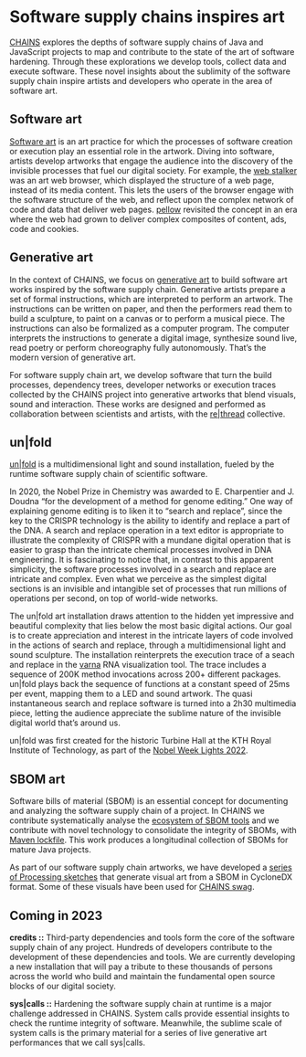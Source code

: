 # Software supply chains inspires art

[CHAINS](https://chains-project.github.io/) explores the depths of software supply chains of Java and JavaScript projects to map and contribute to the state of the art of software hardening. Through these explorations we develop tools, collect data and execute software. These novel insights about the sublimity of the software supply chain inspire artists and developers who operate in the area of software art.

## Software art

[Software art](https://en.wikipedia.org/wiki/Software_art) is an art practice for which the processes of software creation or execution play an essential role in the artwork. Diving into software, artists develop artworks that engage the audience into the discovery of the invisible processes that fuel our digital society. For example, the [web stalker](https://anthology.rhizome.org/the-web-stalker) was an art web browser, which displayed the structure of a web page, instead of its media content. This lets the users of the browser engage with the software structure of the web, and reflect upon the complex network of code and data that deliver web pages. [pellow](https://rethread.art/projects/pellow.html) revisited the concept in an era where the web had grown to deliver complex composites of content, ads, code and cookies.

## Generative art

In the context of CHAINS, we focus on [generative art](https://en.wikipedia.org/wiki/Generative_art) to build software art works inspired by the software supply chain. Generative artists prepare a set of formal instructions, which are interpreted to perform an artwork. The instructions can be written on paper, and then the performers read them to build a sculpture, to paint on a canvas or to perform a musical piece. The instructions can also be formalized as a computer program. The computer interprets the instructions to generate a digital image, synthesize sound live, read poetry or perform choreography fully autonomously. That’s the modern version of generative art.

For software supply chain art, we develop software that turn the build processes, dependency trees, developer networks or execution traces collected by the CHAINS project into generative artworks that blend visuals, sound and interaction. These works are designed and performed as collaboration between scientists and artists, with the [re\|thread](https://rethread.art/) collective.

## un\|fold

[un\|fold](https://rethread.art/projects/unfold.html) is a multidimensional light and sound installation, fueled by the runtime software supply chain of scientific software.

In 2020, the Nobel Prize in Chemistry was awarded to E. Charpentier and J. Doudna “for the development of a method for genome editing.” One way of explaining genome editing is to liken it to “search and replace”, since the key to the CRISPR technology is the ability to identify and replace a part of the DNA. A search and replace operation in a text editor is appropriate to illustrate the complexity of CRISPR with a mundane digital operation that is easier to grasp than the intricate chemical processes involved in DNA engineering. It is fascinating to notice that, in contrast to this apparent simplicity, the software processes involved in a search and replace are intricate and complex. Even what we perceive as the simplest digital sections is an invisible and intangible set of processes that run millions of operations per second, on top of world-wide networks.

The un\|fold art installation draws attention to the hidden yet impressive and beautiful complexity that lies below the most basic digital actions. Our goal is to create appreciation and interest in the intricate layers of code involved in the actions of search and replace, through a multidimensional light and sound sculpture. The installation reinterprets the execution trace of a seach and replace in the [varna](http://varna.lri.fr/) RNA visualization tool. The trace includes a sequence of 200K method invocations across 200+ different packages. un\|fold plays back the sequence of functions at a constant speed of 25ms per event, mapping them to a LED and sound artwork. The quasi instantaneous search and replace software is turned into a 2h30 multimedia piece, letting the audience appreciate the sublime nature of the invisible digital world that’s around us.

un\|fold was first created for the historic Turbine Hall at the KTH Royal Institute of Technology, as part of the [Nobel Week Lights 2022](https://nobelweeklights.se/?lang=en).

## SBOM art

Software bills of material (SBOM) is an essential concept for documenting and analyzing the software supply chain of a project. In CHAINS we contribute systematically analyse the [ecosystem of SBOM tools](https://arxiv.org/pdf/2303.11102) and we contribute with novel technology to consolidate the integrity of SBOMs, with [Maven lockfile](https://github.com/chains-project/maven-lockfile). This work produces a longitudinal collection of SBOMs for mature Java projects.

As part of our software supply chain artworks, we have developed a [series of Processing sketches](https://github.com/chains-project/swag/blob/main/stickers/src/main/java/ChainsSticker002.java) that generate visual art from a SBOM in CycloneDX format. Some of these visuals have been used for [CHAINS swag](https://github.com/chains-project/swag).

## Coming in 2023

**credits ::** Third-party dependencies and tools form the core of the software supply chain of any project. Hundreds of developers contribute to the development of these dependencies and tools. We are currently developing a new installation that will pay a tribute to these thousands of persons across the world who build and maintain the fundamental open source blocks of our digital society.

**sys\|calls ::** Hardening the software supply chain at runtime is a major challenge addressed in CHAINS. System calls provide essential insights to check the runtime integrity of software. Meanwhile, the sublime scale of system calls is the primary material for a series of live generative art performances that we call sys\|calls.
